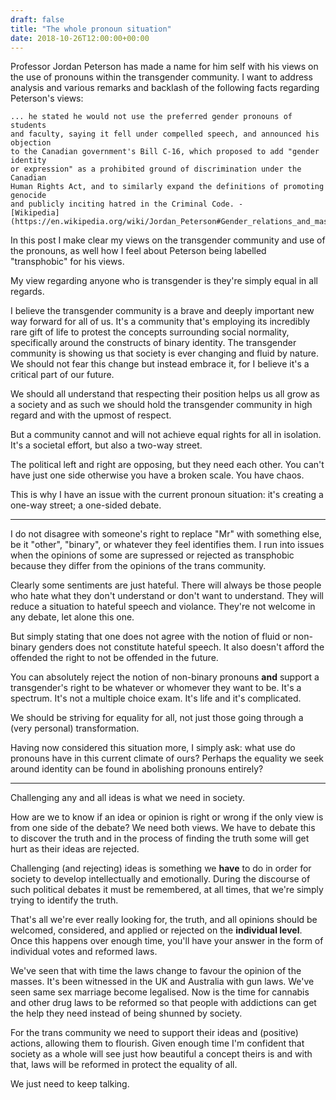 ```yaml
---
draft: false
title: "The whole pronoun situation"
date: 2018-10-26T12:00:00+00:00
---
```


Professor Jordan Peterson has made a name for him self with his views on the
use of pronouns within the transgender community. I want to address analysis
and various remarks and backlash of the following facts regarding Peterson's
views:

	... he stated he would not use the preferred gender pronouns of students
	and faculty, saying it fell under compelled speech, and announced his objection
	to the Canadian government's Bill C-16, which proposed to add "gender identity
	or expression" as a prohibited ground of discrimination under the Canadian
	Human Rights Act, and to similarly expand the definitions of promoting genocide
	and publicly inciting hatred in the Criminal Code. -
	[Wikipedia](https://en.wikipedia.org/wiki/Jordan_Peterson#Gender_relations_and_masculinity)

In this post I make clear my views on the transgender community and use of the
pronouns, as well how I feel about Peterson being labelled "transphobic" for
his views.

My view regarding anyone who is transgender is they're simply equal in all
regards.

I believe the transgender community is a brave and deeply important new way
forward for all of us.  It's a community that's employing its incredibly rare
gift of life to protest the concepts surrounding social normality, specifically
around the constructs of binary identity. The transgender community is showing
us that society is ever changing and fluid by nature. We should not fear this
change but instead embrace it, for I believe it's a critical part of our
future.

We should all understand that respecting their position helps us all grow as a
society and as such we should hold the transgender community in high regard and
with the upmost of respect.

But a community cannot and will not achieve equal rights for all in isolation.
It's a societal effort, but also a two-way street.

The political left and right are opposing, but they need each other. You can't
have just one side otherwise you have a broken scale. You have chaos.

This is why I have an issue with the current pronoun situation: it's creating a
one-way street; a one-sided debate.

---

I do not disagree with someone's right to replace "Mr" with something else, be
it "other", "binary", or whatever they feel identifies them. I run into issues
when the opinions of some are supressed or rejected as transphobic because they
differ from the opinions of the trans community.

Clearly some sentiments are just hateful. There will always be those people who
hate what they don't understand or don't want to understand. They will reduce a
situation to hateful speech and violance. They're not welcome in any debate,
let alone this one.

But simply stating that one does not agree with the notion of fluid or
non-binary genders does not constitute hateful speech. It also doesn't afford
the offended the right to not be offended in the future.

You can absolutely reject the notion of non-binary pronouns **and** support a
transgender's right to be whatever or whomever they want to be. It's a
spectrum. It's not a multiple choice exam. It's life and it's complicated.

We should be striving for equality for all, not just those going through a
(very personal) transformation.

Having now considered this situation more, I simply ask: what use do pronouns
have in this current climate of ours? Perhaps the equality we seek around
identity can be found in abolishing pronouns entirely?

---

Challenging any and all ideas is what we need in society.

How are we to know if an idea or opinion is right or wrong if the only view is
from one side of the debate? We need both views. We have to debate this to
discover the truth and in the process of finding the truth some will get hurt
as their ideas are rejected.

Challenging (and rejecting) ideas is something we **have** to do in order
for society to develop intellectually and emotionally. During the discourse of
such political debates it must be remembered, at all times, that we're simply
trying to identify the truth.

That's all we're ever really looking for, the truth, and all opinions should be
welcomed, considered, and applied or rejected on the **individual level**. Once
this happens over enough time, you'll have your answer in the form of
individual votes and reformed laws.

We've seen that with time the laws change to favour the opinion of the masses.
It's been witnessed in the UK and Australia with gun laws. We've seen same sex
marriage become legalised. Now is the time for cannabis and other drug laws to
be reformed so that people with addictions can get the help they need instead
of being shunned by society.

For the trans community we need to support their ideas and (positive) actions,
allowing them to flourish. Given enough time I'm confident that society as a
whole will see just how beautiful a concept theirs is and with that, laws will
be reformed in protect the equality of all.

We just need to keep talking.

